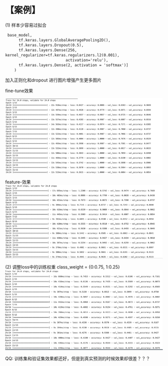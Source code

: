 # 【案例】

(1) 样本少容易过拟合

```
 base_model,
      tf.keras.layers.GlobalAveragePooling2D(),
      tf.keras.layers.Dropout(0.5),
      tf.keras.layers.Dense(256, kernel_regularizer=tf.keras.regularizers.l2(0.001),
                           activation='relu'),
      tf.keras.layers.Dense(2, activation = 'softmax')]
    )
```
加入正则化和dropout
进行图片增强产生更多图片

fine-tune效果

![3BB989C7-F853-4391-BAE1-2CF5FE031D51](/media/15838089244516/3BB989C7-F853-4391-BAE1-2CF5FE031D51.png)

feature-效果
![7BE3E393-6503-4A17-AD04-34B8DDA9C6D3](media/15838089244516/7BE3E393-6503-4A17-AD04-34B8DDA9C6D3.png)


(2) 调整loss中的训练权重
class_weight = {0:0.75, 1:0.25}
![](media/15838089244516/15838091710767.jpg)


QQ: 训练集和验证集效果都还好，但是到真实预测的时候效果却很差？？？
